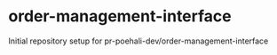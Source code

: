 # order-management-interface

Initial repository setup for pr-poehali-dev/order-management-interface